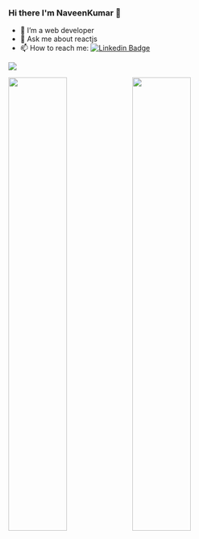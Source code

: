 ### Hi there I'm NaveenKumar 👋

- 🌱 I’m a web developer 
- 💬 Ask me about reactjs
- 📫 How to reach me: 
[![Linkedin Badge](https://img.shields.io/badge/-Naveenkumar-blue?style=flat-square&logo=Linkedin&logoColor=white&link=https://www.linkedin.com/in/naveen-kumar-b85416177/)](https://www.linkedin.com/in/naveen-kumar-b85416177/)

![](https://komarev.com/ghpvc/?username=thephotogenicbug)

  
  
<div float="left">
  <img width="48%" src="https://github-readme-stats.vercel.app/api?username=thephotogenicbug&show_icons=true&theme=tokyonight" />
  <img width="48%" src="https://github-readme-streak-stats.herokuapp.com/?user=thephotogenicbug&theme=tokyonight" />
</div>
